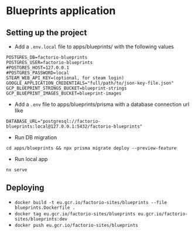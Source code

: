 # Blueprints application

## Setting up the project

- Add a `.env.local` file to apps/blueprints/ with the following values

```
POSTGRES_DB=factorio-blueprints
POSTGRES_USER=factorio-blueprints
#POSTGRES_HOST=127.0.0.1
#POSTGRES_PASSWORD=local
STEAM_WEB_API_KEY=(optional, for steam login)
GOOGLE_APPLICATION_CREDENTIALS="full/path/to/json-key-file.json"
GCP_BLUEPRINT_STRINGS_BUCKET=blueprint-strings
GCP_BLUEPRINT_IMAGES_BUCKET=blueprint-images
```

- Add a `.env` file to apps/blueprints/prisma with a database connection url like

```
DATABASE_URL="postgresql://factorio-blueprints:local@127.0.0.1:5432/factorio-blueprints"
```

- Run DB migration

```
cd apps/blueprints && npx prisma migrate deploy --preview-feature
```

- Run local app

```
nx serve
```

## Deploying

- `docker build -t eu.gcr.io/factorio-sites/blueprints --file blueprints.Dockerfile .`
- `docker tag eu.gcr.io/factorio-sites/blueprints eu.gcr.io/factorio-sites/blueprints:dev`
- `docker push eu.gcr.io/factorio-sites/blueprints`
